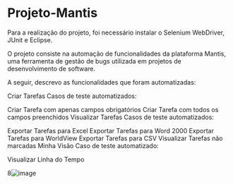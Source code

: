 # Projeto-Mantis

Para a realização do projeto, foi necessário instalar o Selenium WebDriver, JUnit e Eclipse.

O projeto consiste na automação de funcionalidades da plataforma Mantis, uma ferramenta de gestão de bugs utilizada em projetos de desenvolvimento de software.

A seguir, descrevo as funcionalidades que foram automatizadas:

Criar Tarefas
Casos de teste automatizados:

Criar Tarefa com apenas campos obrigatórios
Criar Tarefa com todos os campos preenchidos
Visualizar Tarefas
Casos de teste automatizados:

Exportar Tarefas para Excel
Exportar Tarefas para Word 2000
Exportar Tarefas para WorldView
Exportar Tarefas para CSV
Visualizar Tarefas não marcadas
Minha Visão
Caso de teste automatizado:

Visualizar Linha do Tempo

8![image](https://github.com/user-attachments/assets/42bf0956-78fa-4492-a025-a1f886a98530)
